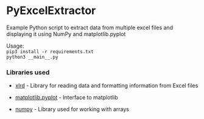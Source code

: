 # PyExcelExtractor

Example Python script to extract data from multiple excel files and displaying it using NumPy and matplotlib.pyplot

Usage:<br>
`pip3 install -r requirements.txt`<br>
`python3 __main__.py`

### Libraries used

* [xlrd] - Library for reading data and formatting information from Excel files
* [matplotlib.pyplot] - Interface to matplotlib
* [numpy] - Library used for working with arrays


   [xlrd]: <https://github.com/python-excel/xlrd>
   [matplotlib.pyplot]: <https://matplotlib.org/api/pyplot_api.html>
   [numpy]: <https://numpy.org/>
